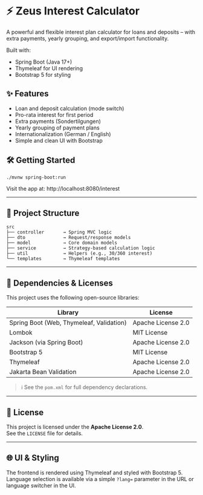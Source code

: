 # ⚡ Zeus Interest Calculator

A powerful and flexible interest plan calculator for loans and deposits – with extra payments, yearly grouping, and export/import functionality.

Built with:
- Spring Boot (Java 17+)
- Thymeleaf for UI rendering
- Bootstrap 5 for styling

## ✨ Features

- Loan and deposit calculation (mode switch)
- Pro-rata interest for first period
- Extra payments (Sondertilgungen)
- Yearly grouping of payment plans
- Internationalization (German / English)
- Simple and clean UI with Bootstrap

## 🛠️ Getting Started

```
./mvnw spring-boot:run
```

Visit the app at: http://localhost:8080/interest

---

## 📂 Project Structure

```
src
├── controller       → Spring MVC logic
├── dto              → Request/response models
├── model            → Core domain models
├── service          → Strategy-based calculation logic
├── util             → Helpers (e.g., 30/360 interest)
└── templates        → Thymeleaf templates
```

---

## 🧹 Dependencies & Licenses

This project uses the following open-source libraries:

| Library                                  | License            |
|------------------------------------------|--------------------|
| Spring Boot (Web, Thymeleaf, Validation) | Apache License 2.0 |
| Lombok                                   | MIT License         |
| Jackson (via Spring Boot)                | Apache License 2.0 |
| Bootstrap 5                              | MIT License         |
| Thymeleaf                                | Apache License 2.0 |
| Jakarta Bean Validation                  | Apache License 2.0 |

> ℹ️ See the `pom.xml` for full dependency declarations.

---

## 📄 License

This project is licensed under the **Apache License 2.0**.  
See the `LICENSE` file for details.

---

## 🌐 UI & Styling

The frontend is rendered using Thymeleaf and styled with Bootstrap 5.  
Language selection is available via a simple `?lang=` parameter in the URL or language switcher in the UI.